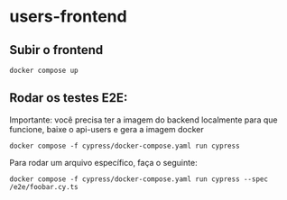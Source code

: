 # users-frontend

## Subir o frontend
```
docker compose up
```

## Rodar os testes E2E:

Importante: você precisa ter a imagem do backend localmente para que funcione, baixe o api-users e gera a imagem docker

```
docker compose -f cypress/docker-compose.yaml run cypress
```

Para rodar um arquivo específico, faça o seguinte:

```
docker compose -f cypress/docker-compose.yaml run cypress --spec /e2e/foobar.cy.ts
```